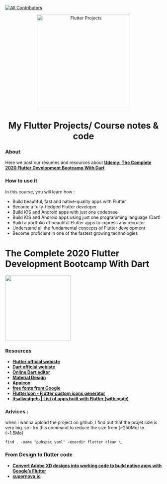 [![All Contributors](https://img.shields.io/badge/all_contributors-1-green.svg?style=flat-square)](#contributors-)


<p align="center">
  <a href="flutter.dev">
    <img alt="Flutter Projects" src="https://flutter.dev/assets/flutter-lockup-1caf6476beed76adec3c477586da54de6b552b2f42108ec5bc68dc63bae2df75.png" width="300" />
  </a>
</p>
<h1 align="center">
  My Flutter Projects/ Course notes & code
</h1>

### About

Here we post our resumes and resources about **[Udemy: The Complete 2020 Flutter Development Bootcamp With Dart](https://www.udemy.com/course/flutter-bootcamp-with-dart/)**

### How to use it 
In this course, you will learn how :

- Build beautiful, fast and native-quality apps with Flutter
- Become a fully-fledged Flutter developer
- Build iOS and Android apps with just one codebase
- Build iOS and Android apps using just one programming language (Dart)
- Build a portfolio of beautiful Flutter apps to impress any recruiter
- Understand all the fundamental concepts of Flutter development
- Become proficient in one of the fastest growing technologies

# The Complete 2020 Flutter Development Bootcamp With Dart

<img src="https://flutter.dev/assets/flutter-lockup-1caf6476beed76adec3c477586da54de6b552b2f42108ec5bc68dc63bae2df75.png" width="210" >


### Resources  

- **[Flutter official webiste](https://flutter.dev)**
- **[Dart official webiste](https://dart.dev)**
- **[Online Dart editor](https://dartpad.dev)**
- **[Material Design](https://material.io)**
- **[Appicon](https://appicon.co)**
- **[free fonts from Google](https://fonts.google.com/)**
- **[FlutterIcon - Flutter custom icons generator](https://www.fluttericon.com)**
- **[Itsallwidgets | List of apps built with Flutter (with code)](https://itsallwidgets.com)**


### Advices : 
 
when i wanna upload the project on github, I find out that the projet size is very big. so i try this command to reduce the size from (~250Mo) to (~1.5Mo)

``find . -name "pubspec.yaml" -execdir flutter clean \;``

### From Design to flutter code 

- **[Convert Adobe XD designs into working code to build native apps with Google’s Flutter](https://xd.adobelanding.com/xd-to-flutter/)**
- **[supernova.io](https://supernova.io/features/flutter)**

